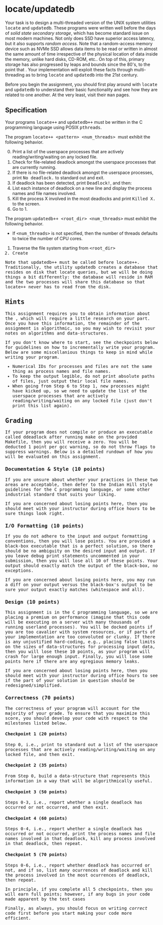 # locate/updatedb 
Your task is to design a multi-threaded version of the UNIX system utilities <tt>locate</tt> and <tt>updatedb</tt>. These programs were written well before the days of <i>solid state secondary storage</i>, which has become standard issue on most modern machines. Not only does SSD have superior access latency, but it also supports <i>random access</i>. Note that a random-access memory device such as NVMe SSD allows data items to be read or written in almost the same amount of time irrespective of the physical location of data inside the memory, unlike hard disks, CD-ROM, etc.. On top of this, primary storage has also progressed by leaps and bounds since the 80's, to the point that . Your implementation will exploit these facts through multi-threading as to bring <tt>locate</tt> and <tt>updatedb</tt> into the 21st century.

Before you begin the assignment, you should first play around with <tt>locate</tt> and <tt>updatedb</tt> to understand their basic functionality and see how they are related to one another. At the very least, visit their <tt>man</tt> pages.

## Specification

Your programs <tt>locate++</tt> and <tt>updatedb++</tt> must be written in the C programming language using POSIX <tt>pthreads</tt>. 

The program <tt>locate++ \<pattern\> \<num_threads\> </tt> must exhibit the following behavior.

0. Print a list of the userspace processes that are actively reading/writing/waiting on any locked file.
1. Check for file-related deadlock amongst the userspace processes that are currently running.
2. If there is no file-related deadlock amongst the userspace processes, print <tt>No deadlock.</tt> to standard out and exit. 
3. If deadlock has been detected, print <tt>Deadlock!</tt>, and then:
4. List each instance of deadlock on a new line and display the process names and file names involved.
5. Kill the process X involved in the most deadlocks and print <tt>Killed X.</tt> to the screen. 
6. Go to 1.

The program <tt>updatedb++ \<root_dir\> \<num_threads\></tt> must exhibit the following behavior.

  * If <tt>\<num_threads\></tt> is not specified, then the number of threads defaults to twice the number of CPU cores.
  1. Traverse the file system starting from <tt>\<root_dir\>
  2. Create 

Note that <tt>updatedb++</tt> must be called before <tt>locate++</tt>. Traditionally, the utility <tt>updatedb</tt> creates a database that resides on disk that <tt>locate</tt> queries, but we will be doing things a bit differently: the database will reside in RAM and the two processes will share this database so that <tt>locate++</tt> never has to read from the disk.  

## Hints

This assignment requires you to obtain information about the , which will require a little research on your part. 
Once you have this information, the remainder of the assignment is algorithmic, so you may wish to revisit your notes on algorithms and data-structures. 

If you don't know where to start, see the checkpoints below for guidelines on how to incrementally write your program. Below are some miscellanious things to keep in mind while writing your program.

* Numerical IDs for processes and files are not the same thing as process names and file names.
* To keep the output legible, do not print absolute paths of files, just output their local file names.
* When going from Step 6 to Step 1, new processes might have kicked up, so we need to update the list of the userspace processes that are actively reading/writing/waiting on any locked file (just don't print this list again).

## Grading

If your program does not compile or produce an executable called <tt>ddeadlock</tt> after running <tt>make</tt> on the provided <tt>Makefile</tt>, then you will receive a zero. You will be deducted 1 point per <tt>gcc</tt> warning, so do not throw flags to suppress warnings. Below is a detailed rundown of how you will be evaluated on this assignment.

### Documentation & Style (10 points)

If you are unsure about whether your practices in these two areas are acceptable, then defer to the Indian Hill style guidelines for the C programming language, or some other industrial standard that suits your liking.

If you are concerned about losing points here, then you should meet with your instructor during office hours to be sure things look right.

### I/O Formatting (10 points)

If you do not adhere to the input and output formatting conventions, then you will lose points. You are provided a black-box executable that is a perfect solution, so there should be no ambiguity on the desired input and output.  If you leave debug print statements uncommented in your submission, then you will lose all 10 of these points. Your output should exactly match the output of the black-box, no exceptions.

If you are concerned about losing points here, you may run a <tt>diff</tt> on your output versus the black-box's output to be sure your output exactly matches (whitespace and all).

### Design (10 points)

This assignment is in the C programming language, so we are placing a premium on performance (imagine that this code will be executing on a server with many thousands of running userland processes). You will be docked points if you are too cavalier with system resources, or if parts of your implementation are too convoluted or clunky. If there is any unjustified hard-coding, e.g., placing false limits on the sizes of data-structures for processing input data, then you will lose these 10 points, as your program will crash for large enough input. Finally, you will lose some points here if there are any egregious memory leaks.

If you are concerned about losing points here, then you should meet with your instructor during office hours to see if the part of your solution in question should be redesigned/simplified. 

### Correctness (70 points)

The correctness of your program will account for the majority of your grade. To ensure that you maximize this score, you should develop your code with respect to the milestones listed below.

#### Checkpoint 1 (20 points) 

Step 0, i.e., print to standard out a list of the userspace processes that are actively reading/writing/waiting on any locked file, and then exit.

#### Checkpoint 2 (35 points) 

From Step 0, build a data-structure that represents this information in a way that will be algorithmically useful.

#### Checkpoint 3 (50 points) 

Steps 0-3, i.e., report whether a single deadlock has occurred or not occurred, and then exit.

#### Checkpoint 4 (60 points) 

Steps 0-4, i.e., report whether a single deadlock has occurred or not occurred, print the process names and file names involved in that deadlock, kill any process involved in that deadlock, then repeat.

#### Checkpoint 5 (70 points)

Steps 0-6, i.e., report whether deadlock has occurred or not, and if so, list <i>many</i> ocurrences of deadlock and kill the process involved in the most ocurrences of deadlock, then repeat.

In principle, if you complete all 5 checkpoints, then you will earn full points; however, if any bugs in your code made apparent by the test cases


Finally, as always, you should focus on writing <i>correct</i> code first before you start making your code more efficient. 
